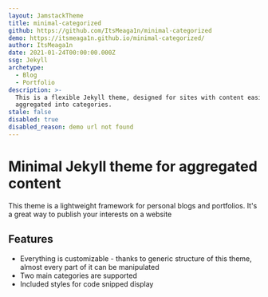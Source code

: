 ```yaml
---
layout: JamstackTheme
title: minimal-categorized
github: https://github.com/ItsMeaga1n/minimal-categorized
demo: https://itsmeaga1n.github.io/minimal-categorized/
author: ItsMeaga1n
date: 2021-01-24T00:00:00.000Z
ssg: Jekyll
archetype:
  - Blog
  - Portfolio
description: >-
  This is a flexible Jekyll theme, designed for sites with content easily
  aggregated into categories.
stale: false
disabled: true
disabled_reason: demo url not found
---
```


# Minimal Jekyll theme for aggregated content

This theme is a lightweight framework for personal blogs and portfolios. It's a great way to publish your interests on a website

## Features

* Everything is customizable - thanks to generic structure of this theme, almost every part of it can be manipulated
* Two main categories are supported
* Included styles for code snipped display
